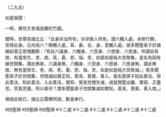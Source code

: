 （二九五）

如是我聞：

一時，佛住王舍城迦蘭陀竹園。

爾時，世尊告諸比丘：「此身非汝所有，亦非餘人所有。謂六觸入處，本修行願，受得此身。云何為六？眼觸入處，耳、鼻、舌、身、意觸入處。彼多聞聖弟子於諸緣起善正思惟觀察：『有此六識身、六觸身、六受身、六想身、六思身。所謂此有故，有當來生、老、病、死、憂、悲、惱、苦，如是如是純大苦聚集，是名有因有緣世間集。謂此無故，六識身無，六觸身、六受身、六想身、六思身無，謂此無故，無有當來生、老、病、死、憂、悲、惱、苦，如是如是純大苦聚滅。』若多聞聖弟子於世間集、世間滅如實正知，善見、善覺、善入，是名聖弟子招此善法、得此善法、知此善法、入此善法，覺知、覺見世間生滅，成就賢聖出離、實寂、正盡苦，究竟苦邊。所以者何？謂多聞聖弟子世間集滅如實知，善見、善覺、善入故。」

佛說此經已，諸比丘聞佛所說，歡喜奉行。



#四聖諦
#四聖諦
#四聖諦
#十二處
#十二處
#十二處
#十二處
#十二處
#十二處
